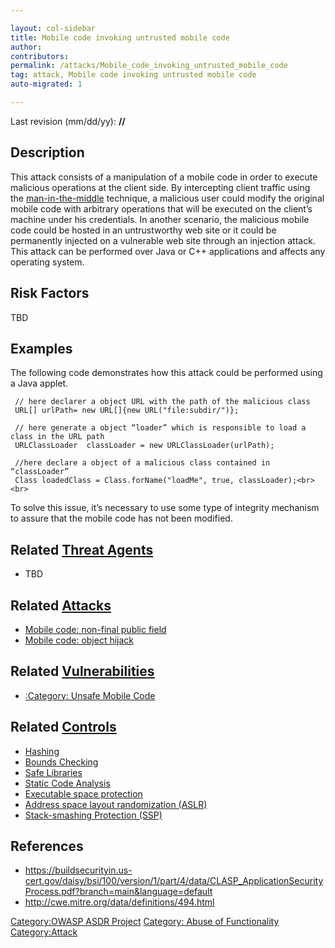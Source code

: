 ```yaml
---

layout: col-sidebar
title: Mobile code invoking untrusted mobile code
author: 
contributors: 
permalink: /attacks/Mobile_code_invoking_untrusted_mobile_code
tag: attack, Mobile code invoking untrusted mobile code
auto-migrated: 1

---
```




Last revision (mm/dd/yy): **//**

## Description

This attack consists of a manipulation of a mobile code in order to
execute malicious operations at the client side. By intercepting client
traffic using the
[man-in-the-middle](Man-in-the-middle_attack "wikilink") technique, a
malicious user could modify the original mobile code with arbitrary
operations that will be executed on the client’s machine under his
credentials. In another scenario, the malicious mobile code could be
hosted in an untrustworthy web site or it could be permanently injected
on a vulnerable web site through an injection attack. This attack can be
performed over Java or C++ applications and affects any operating
system.

## Risk Factors

TBD

## Examples

The following code demonstrates how this attack could be performed using
a Java applet.

```
 // here declarer a object URL with the path of the malicious class
 URL[] urlPath= new URL[]{new URL("file:subdir/")};

 // here generate a object “loader” which is responsible to load a class in the URL path
 URLClassLoader  classLoader = new URLClassLoader(urlPath);

 //here declare a object of a malicious class contained in “classLoader”
 Class loadedClass = Class.forName("loadMe", true, classLoader);<br><br>
```

To solve this issue, it’s necessary to use some type of integrity
mechanism to assure that the mobile code has not been modified.

## Related [Threat Agents](Threat_Agents "wikilink")

  - TBD

## Related [Attacks](Attacks "wikilink")

  - [Mobile code: non-final public
    field](Mobile_code:_non-final_public_field "wikilink")
  - [Mobile code: object hijack](Mobile_code:_object_hijack "wikilink")

## Related [Vulnerabilities](Vulnerabilities "wikilink")

  - [:Category: Unsafe Mobile
    Code](:Category:_Unsafe_Mobile_Code "wikilink")

## Related [Controls](Controls "wikilink")

  - [Hashing](Hashing "wikilink")
  - [Bounds Checking](Bounds_Checking "wikilink")
  - [Safe Libraries](Safe_Libraries "wikilink")
  - [Static Code Analysis](Static_Code_Analysis "wikilink")
  - [Executable space
    protection](Executable_space_protection "wikilink")
  - [Address space layout randomization
    (ASLR)](Address_space_layout_randomization_\(ASLR\) "wikilink")
  - [Stack-smashing Protection
    (SSP)](Stack-smashing_Protection_\(SSP\) "wikilink")

## References

  - <https://buildsecurityin.us-cert.gov/daisy/bsi/100/version/1/part/4/data/CLASP_ApplicationSecurityProcess.pdf?branch=main&language=default>
  - <http://cwe.mitre.org/data/definitions/494.html>

[Category:OWASP ASDR Project](Category:OWASP_ASDR_Project "wikilink")
[Category: Abuse of
Functionality](Category:_Abuse_of_Functionality "wikilink")
[Category:Attack](Category:Attack "wikilink")
